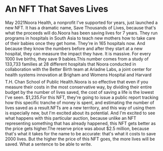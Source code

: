 # An NFT That Saves Lives

May 2021Noora Health, a nonprofit I've 
supported for years, just launched
a new NFT. It has a dramatic name, Save Thousands of Lives,
because that's what the proceeds will do.Noora has been saving lives for 7 years. They run programs in
hospitals in South Asia to teach new mothers how to take care of
their babies once they get home. They're in 165 hospitals now. And
because they know the numbers before and after they start at a new
hospital, they can measure the impact they have. It is massive.
For every 1000 live births, they save 9 babies.This number comes from a study
of 133,733 families at 28 different
hospitals that Noora conducted in collaboration with the Better
Birth team at Ariadne Labs, a joint center for health systems
innovation at Brigham and Womens Hospital and Harvard T.H. Chan
School of Public Health.Noora is so effective that even if you measure their costs in the
most conservative way, by dividing their entire budget by the number
of lives saved, the cost of saving a life is the lowest I've seen.
$1,235.For this NFT, they're going to issue a public report tracking how
this specific tranche of money is spent, and estimating the number
of lives saved as a result.NFTs are a new territory, and this way of using them is especially
new, but I'm excited about its potential. And I'm excited to see
what happens with this particular auction, because unlike an NFT
representing something that has already happened,
this NFT gets better as the price gets higher.The reserve price was about $2.5 million, because that's what it
takes for the name to be accurate: that's what it costs to save
2000 lives. But the higher the price of this NFT goes, the more
lives will be saved. What a sentence to be able to write.